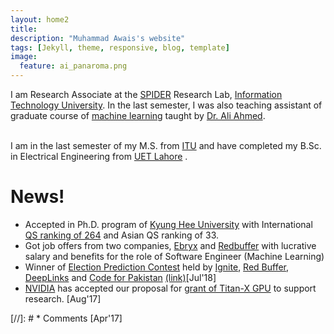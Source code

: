 ```yaml
---
layout: home2
title: 
description: "Muhammad Awais's website"
tags: [Jekyll, theme, responsive, blog, template]
image:
  feature: ai_panaroma.png
---
```

I am Research Associate at the [SPIDER](http://www.spider.itu.edu.pk) Research Lab, [Information Technology University](http://www.itu.edu.pk/). In the last semester,
 I was also teaching assistant of graduate course of [machine learning](https://awaisrauf.github.io/ee512/) taught by [Dr. Ali Ahmed](https://itu.edu.pk/faculty-itu/dr-ali-ahmed/).<br><br>


I am in the last semester of my M.S. from [ITU](http://www.itu.edu.pk) and have completed my B.Sc. in Electrical Engineering from [UET Lahore](http://www.uet.edu.pk) .
# News!

* Accepted in Ph.D. program of [Kyung Hee University](http://old_www.khu.ac.kr/eng/index.jsp) with International [QS ranking of 264](https://www.topuniversities.com/universities/kyung-hee-university) and Asian QS ranking of 33.
* Got job offers from two companies, [Ebryx](ebryx.com) and [Redbuffer](http://redbuffer.net) with lucrative salary and benefits for the role of Software Engineer (Machine Learning)
* Winner of [Election Prediction Contest](https://www.deeplinks.pk/election-prediction-contest-2018) held by [Ignite](https://ignite.org.pk/),
 [Red Buffer](http://redbuffer.net/), [DeepLinks](http://deeplinks.pk/) and [Code for Pakistan](https://twitter.com/CodeforPakistan/status/1024623283973578755) [(link)](https://propakistani.pk/2018/08/01/first-ever-election-prediction-contest-in-pakistan-concludes/)[Jul'18]
* [NVIDIA](https://www.nvidia.com) has accepted our proposal for [grant of Titan-X GPU](https://developer.nvidia.com/academic_gpu_seeding) to support research. [Aug'17] 

[//]: # * Comments [Apr'17]


